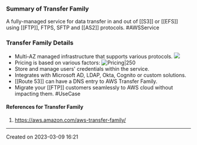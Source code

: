 ### Summary of Transfer Family
A fully-managed service for data transfer in and out of [[S3]] or [[EFS]] using  [[FTP]], FTPS, SFTP and [[AS2]] protocols. #AWSService 
### Transfer Family Details
- Multi-AZ managed infrastructure that supports various protocols.
![](transfer_family_console.png)
- Pricing is based on various factors:
![Pricing|250](Transfer%20Family%20Pricing.png)
- Store and manage users' credentials within the service.
- Integrates with Microsoft AD, LDAP, Okta, Cognito or custom solutions.
- [[Route 53]] can have a DNS entry to AWS Transfer Family.
- Migrate your [[FTP]] customers seamlessly to AWS cloud without impacting them. #UseCase 
#### References for Transfer Family
1. https://aws.amazon.com/aws-transfer-family/

---
Created on 2023-03-09 16:21